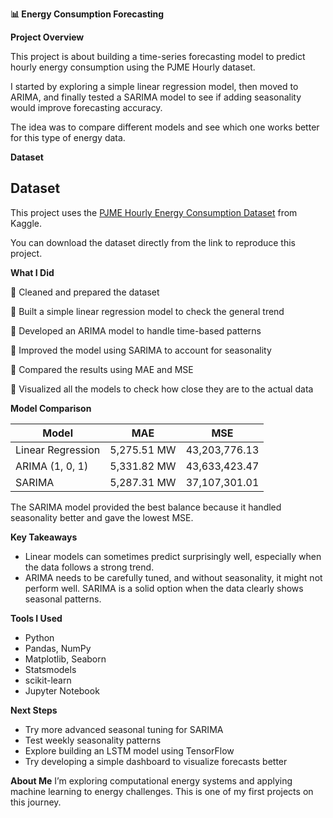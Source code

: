 **📊 Energy Consumption Forecasting**

**Project Overview**

This project is about building a time-series forecasting model to predict hourly energy consumption using the PJME Hourly dataset.

I started by exploring a simple linear regression model, then moved to ARIMA, and finally tested a SARIMA model to see if adding seasonality would improve forecasting accuracy.

The idea was to compare different models and see which one works better for this type of energy data.

**Dataset**

## Dataset
This project uses the [PJME Hourly Energy Consumption Dataset](https://www.kaggle.com/datasets/robikscube/hourly-energy-consumption) from Kaggle.

You can download the dataset directly from the link to reproduce this project.



**What I Did**

📌 Cleaned and prepared the dataset

📌 Built a simple linear regression model to check the general trend

📌 Developed an ARIMA model to handle time-based patterns

📌 Improved the model using SARIMA to account for seasonality

📌 Compared the results using MAE and MSE

📌 Visualized all the models to check how close they are to the actual data


**Model Comparison**

| Model             | MAE         | MSE           |
| ----------------- | ----------- | ------------- |
| Linear Regression | 5,275.51 MW | 43,203,776.13 |
| ARIMA (1, 0, 1)   | 5,331.82 MW | 43,633,423.47 |
| SARIMA            | 5,287.31 MW | 37,107,301.01 |

The SARIMA model provided the best balance because it handled seasonality better and gave the lowest MSE.

**Key Takeaways**
- Linear models can sometimes predict surprisingly well, especially when the data follows a strong trend.
- ARIMA needs to be carefully tuned, and without seasonality, it might not perform well.
SARIMA is a solid option when the data clearly shows seasonal patterns.

**Tools I Used**
- Python
- Pandas, NumPy
- Matplotlib, Seaborn
- Statsmodels
- scikit-learn
- Jupyter Notebook
  
**Next Steps**
- Try more advanced seasonal tuning for SARIMA
- Test weekly seasonality patterns
- Explore building an LSTM model using TensorFlow
- Try developing a simple dashboard to visualize forecasts better

**About Me**
I’m exploring computational energy systems and applying machine learning to energy challenges. This is one of my first projects on this journey.
